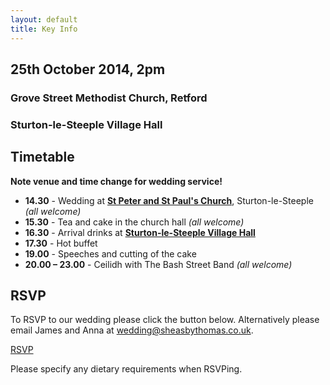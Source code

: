 ```yaml
---
layout: default
title: Key Info
---
```


## 25th October 2014, 2pm

### Grove Street Methodist Church, Retford

### Sturton-le-Steeple Village Hall

## Timetable

**Note venue and time change for wedding service!**

- **14.30** - Wedding at **[St Peter and St Paul's Church](https://goo.gl/maps/uUOB6)**, Sturton-le-Steeple *(all welcome)*
- **15.30** - Tea and cake in the church hall *(all welcome)*
- **16.30** - Arrival drinks at **[Sturton-le-Steeple Village Hall](https://goo.gl/maps/nAAXb)**
- **17.30** - Hot buffet 
- **19.00** - Speeches and cutting of the cake
- **20.00 – 23.00** - Ceilidh with The Bash Street Band *(all welcome)*

## RSVP

To RSVP to our wedding please click the button below. Alternatively please email James and Anna at [wedding@sheasbythomas.co.uk](mailto:wedding@sheasbythomas.co.uk).

<a href="https://docs.google.com/forms/d/1TtBcK140dAYMCQHyxWdsATsGpH5PXzilo1uBaXNuAd4/viewform" target="_blank" class="cta-button grow">RSVP</a>

Please specify any dietary requirements when RSVPing.
